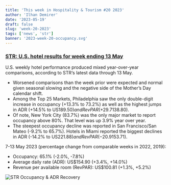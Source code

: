 ```yaml
---
title: 'This week in Hospitality & Tourism #20 2023'
author: 'Ilhan Demirer'
date: '2023-05-19'
draft: false
slug: 'week-20-2023'
tags: ['news', 'str']
banner: '2023-week-20-occupancy.svg'
---
```


### [STR: U.S. hotel results for week ending 13 May](https://str.com/press-release/str-us-hotel-results-week-ending-13-may)

U.S. weekly hotel performance produced mixed year-over-year comparisons, according to STR‘s latest data through 13 May.

- Worsened comparisons than the week prior were expected and normal given seasonal slowing and the negative side of the Mother’s Day calendar shift.
- Among the Top 25 Markets, Philadelphia saw the only double-digit increase in occupancy (+13.3% to 73.2%) as well as the highest jumps in ADR (+14.5% to US$189.50) and RevPAR (+29.7% to US$138.80).
- Of note, New York City (83.7%) was the only major market to report occupancy above 80%. That level was up 3.9% year over year.
- The steepest occupancy decline was reported in San Francisco/San Mateo (-9.2% to 65.7%). Hotels in Miami reported the biggest declines in ADR (-14.2% to US$221.88) and RevPAR (-20.9% to US$153.71).

7-13 May 2023 (percentage change from comparable weeks in 2022, 2019):

- Occupancy: 65.1% (-2.0%, -7.8%)
- Average daily rate (ADR): US$154.90 (+3.4%, +14.0%)
- Revenue per available room (RevPAR): US$100.81 (+1.3%, +5.2%)

![STR Occupancy & ADR Recovery](/images/blogimages/2023-week-20-occupancy.svg)
